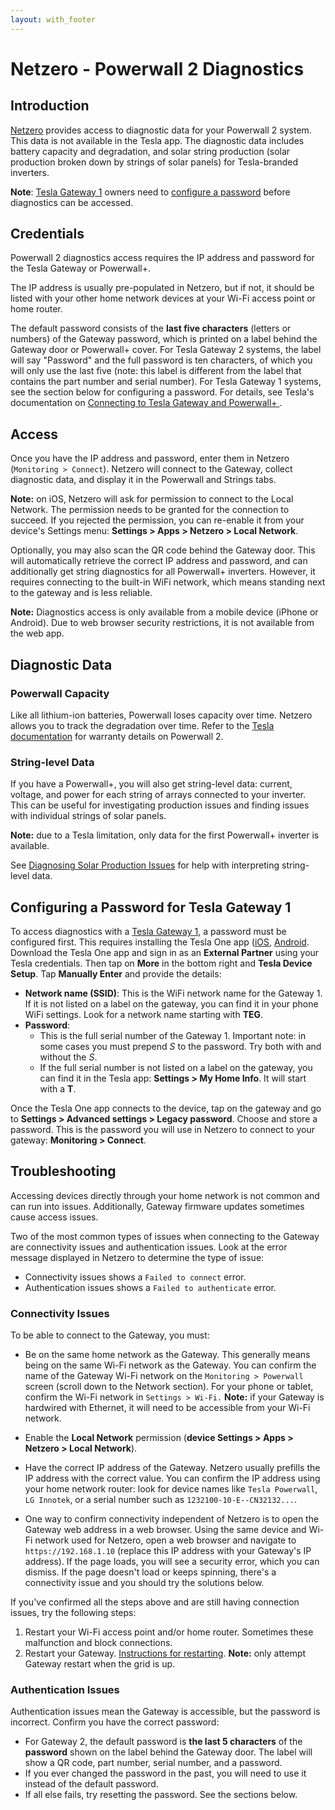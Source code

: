 ```yaml
---
layout: with_footer
---
```


# Netzero - Powerwall 2 Diagnostics

## Introduction

[Netzero](https://www.netzero.energy) provides access to diagnostic data for your Powerwall 2 system. This data is not available in the Tesla app. The diagnostic data includes battery capacity and degradation, and solar string production (solar production broken down by strings of solar panels) for Tesla-branded inverters.

**Note**: [Tesla Gateway 1](https://service.tesla.com/docs/Public/Energy/Powerwall/Powerwall-2-Owners-Manual-NA-EN/GUID-9ACA2015-05B4-41A0-B8BC-1D9AD658B307.html) owners need to [configure a password](#configuring-a-password-for-tesla-gateway-1) before diagnostics can be accessed.

## Credentials

Powerwall 2 diagnostics access requires the IP address and password for the Tesla Gateway or Powerwall+.

The IP address is usually pre-populated in Netzero, but if not, it should be listed with your other home network devices at your Wi-Fi access point or home router.

The default password consists of the **last five characters** (letters or numbers) of the Gateway password, which is printed on a label behind the Gateway door or Powerwall+ cover. For Tesla Gateway 2 systems, the label will say "Password" and the full password is ten characters, of which you will only use the last five (note: this label is different from the label that contains the part number and serial number). For Tesla Gateway 1 systems, see the section below for configuring a password. For details, see Tesla's documentation on [Connecting to Tesla Gateway and Powerwall+
](https://www.tesla.com/support/energy/powerwall/own/connecting-network).

## Access

Once you have the IP address and password, enter them in Netzero (`Monitoring > Connect`). Netzero will connect to the Gateway, collect diagnostic data, and display it in the Powerwall and Strings tabs.

**Note:** on iOS, Netzero will ask for permission to connect to the Local Network. The permission needs to be granted for the connection to succeed. If you rejected the permission, you can re-enable it from your device's Settings menu: **Settings > Apps > Netzero > Local Network**.

Optionally, you may also scan the QR code behind the Gateway door. This will automatically retrieve the correct IP address and password, and can additionally get string diagnostics for all Powerwall+ inverters. However, it requires connecting to the built-in WiFi network,
which means standing next to the gateway and is less reliable.

**Note:** Diagnostics access is only available from a mobile device (iPhone or Android). Due to web browser security restrictions, it is not available from the web app.

## Diagnostic Data

### Powerwall Capacity

Like all lithium-ion batteries, Powerwall loses capacity over time. Netzero allows you to track the degradation over time. Refer to the [Tesla documentation](https://www.tesla.com/support/energy/powerwall/documents/documents) for warranty details on Powerwall 2.

### String-level Data

If you have a Powerwall+, you will also get string-level data: current, voltage, and power for each string of arrays connected to your inverter. This can be useful for investigating production issues and finding issues with individual strings of solar panels.

**Note:** due to a Tesla limitation, only data for the first Powerwall+ inverter is available.

See [Diagnosing Solar Production Issues](https://www.netzero.energy/docs/diagnostics/solar_production) for help with interpreting string-level data.

## Configuring a Password for Tesla Gateway 1

To access diagnostics with a [Tesla Gateway 1](https://service.tesla.com/docs/Public/Energy/Powerwall/Powerwall-2-Owners-Manual-NA-EN/GUID-9ACA2015-05B4-41A0-B8BC-1D9AD658B307.html),
a password must be configured first. This requires installing the Tesla One app ([iOS](https://apps.apple.com/us/app/tesla-one/id1625770308), [Android](https://play.google.com/store/apps/details?id=com.tesla.teslapros).
Download the Tesla One app and sign in as an **External Partner** using your Tesla credentials. Then tap on **More** in the bottom right and **Tesla Device Setup**.
Tap **Manually Enter** and provide the details:
- **Network name (SSID)**: This is the WiFi network name for the Gateway 1. If it is not listed on a label on the gateway, you can find it in your phone WiFi settings. Look for a network name starting with **TEG**.
- **Password**:
  - This is the full serial number of the Gateway 1. Important note: in some cases you must prepend *S* to the
  password. Try both with and without the *S*.
  - If the full serial number is not listed on a label on the gateway, you can find it in the Tesla app: **Settings > My Home Info**. It will start with a **T**.

Once the Tesla One app connects to the device, tap on the gateway and go to **Settings > Advanced settings > Legacy password**. Choose and store a password. This is the password you will use in
Netzero to connect to your gateway: **Monitoring > Connect**.

## Troubleshooting

Accessing devices directly through your home network is not common and can run into issues. Additionally, Gateway firmware updates sometimes cause access issues.

Two of the most common types of issues when connecting to the Gateway are connectivity issues and authentication issues. Look at the error message displayed in Netzero to determine the type of issue:
- Connectivity issues shows a `Failed to connect` error.
- Authentication issues shows a `Failed to authenticate` error.

### Connectivity Issues

To be able to connect to the Gateway, you must:

- Be on the same home network as the Gateway. This generally means being on the same Wi-Fi network as the Gateway. You can confirm the name of the Gateway Wi-Fi network on the `Monitoring > Powerwall` screen (scroll down to the Network section). For your phone or tablet, confirm the Wi-Fi network in `Settings > Wi-Fi.` **Note:** if your Gateway is hardwired with Ethernet, it will need to be accessible from your Wi-Fi network.

- Enable the **Local Network** permission (**device Settings > Apps > Netzero > Local Network**).

- Have the correct IP address of the Gateway. Netzero usually prefills the IP address with the correct value. You can confirm the IP address using your home network router: look for device names like `Tesla Powerwall`, `LG Innotek`, or a serial number such as `1232100-10-E--CN32132...`.

- One way to confirm connectivity independent of Netzero is to open the Gateway web address in a web browser. Using the same device and Wi-Fi network used for Netzero, open a web browser and navigate to `https://192.168.1.10` (replace this IP address with your Gateway's IP address). If the page loads, you will see a security error, which you can dismiss. If the page doesn't load or keeps spinning, there's a connectivity issue and you should try the solutions below.

If you've confirmed all the steps above and are still having connection issues, try the following steps:

1. Restart your Wi-Fi access point and/or home router. Sometimes these malfunction and block connections.
2. Restart your Gateway. [Instructions for restarting](https://www.tesla.com/support/energy/powerwall/mobile-app/connecting-powerwall-wi-fi#:~:text=the%20connection%20fails%2C-,reset%20your%20Gateway,-or%20Powerwall%2B%2C%20wait). **Note:** only attempt Gateway restart when the grid is up.

### Authentication Issues

Authentication issues mean the Gateway is accessible, but the password is incorrect. Confirm you have the correct password:
- For Gateway 2, the default password is **the last 5 characters** of the **password** shown on the label behind the Gateway door. The label will show a QR code, part number, serial number, and a password.
- If you ever changed the password in the past, you will need to use it instead of the default password.
- If all else fails, try resetting the password. See the sections below.
